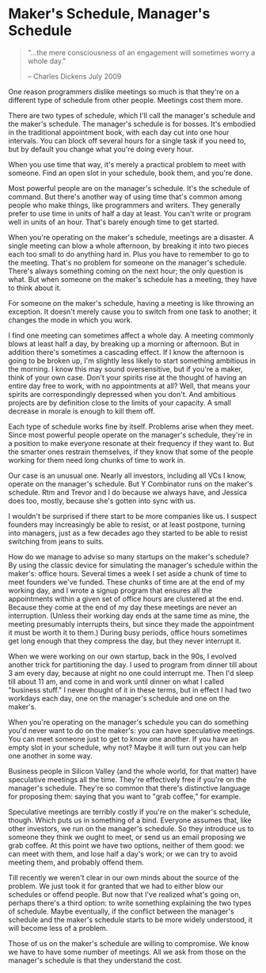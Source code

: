 # Maker's Schedule, Manager's Schedule

> "...the mere consciousness of an engagement will sometimes
> worry a whole day."
>
> – Charles Dickens
> July 2009

One reason programmers dislike meetings so much is that they're on a different type of schedule from other people. Meetings cost them more.

There are two types of schedule, which I'll call the manager's schedule and the maker's schedule. The manager's schedule is for bosses. It's embodied in the traditional appointment book, with each day cut into one hour intervals. You can block off several hours for a single task if you need to, but by default you change what you're doing every hour.

When you use time that way, it's merely a practical problem to meet with someone. Find an open slot in your schedule, book them, and you're done.

Most powerful people are on the manager's schedule. It's the schedule of command. But there's another way of using time that's common among people who make things, like programmers and writers. They generally prefer to use time in units of half a day at least. You can't write or program well in units of an hour. That's barely enough time to get started.

When you're operating on the maker's schedule, meetings are a disaster. A single meeting can blow a whole afternoon, by breaking it into two pieces each too small to do anything hard in. Plus you have to remember to go to the meeting. That's no problem for someone on the manager's schedule. There's always something coming on the next hour; the only question is what. But when someone on the maker's schedule has a meeting, they have to think about it.

For someone on the maker's schedule, having a meeting is like throwing an exception. It doesn't merely cause you to switch from one task to another; it changes the mode in which you work.

I find one meeting can sometimes affect a whole day. A meeting commonly blows at least half a day, by breaking up a morning or afternoon. But in addition there's sometimes a cascading effect. If I know the afternoon is going to be broken up, I'm slightly less likely to start something ambitious in the morning. I know this may sound oversensitive, but if you're a maker, think of your own case. Don't your spirits rise at the thought of having an entire day free to work, with no appointments at all? Well, that means your spirits are correspondingly depressed when you don't. And ambitious projects are by definition close to the limits of your capacity. A small decrease in morale is enough to kill them off.

Each type of schedule works fine by itself. Problems arise when they meet. Since most powerful people operate on the manager's schedule, they're in a position to make everyone resonate at their frequency if they want to. But the smarter ones restrain themselves, if they know that some of the people working for them need long chunks of time to work in.

Our case is an unusual one. Nearly all investors, including all VCs I know, operate on the manager's schedule. But Y Combinator runs on the maker's schedule. Rtm and Trevor and I do because we always have, and Jessica does too, mostly, because she's gotten into sync with us.

I wouldn't be surprised if there start to be more companies like us. I suspect founders may increasingly be able to resist, or at least postpone, turning into managers, just as a few decades ago they started to be able to resist switching from jeans to suits.

How do we manage to advise so many startups on the maker's schedule? By using the classic device for simulating the manager's schedule within the maker's: office hours. Several times a week I set aside a chunk of time to meet founders we've funded. These chunks of time are at the end of my working day, and I wrote a signup program that ensures all the appointments within a given set of office hours are clustered at the end. Because they come at the end of my day these meetings are never an interruption. (Unless their working day ends at the same time as mine, the meeting presumably interrupts theirs, but since they made the appointment it must be worth it to them.) During busy periods, office hours sometimes get long enough that they compress the day, but they never interrupt it.

When we were working on our own startup, back in the 90s, I evolved another trick for partitioning the day. I used to program from dinner till about 3 am every day, because at night no one could interrupt me. Then I'd sleep till about 11 am, and come in and work until dinner on what I called "business stuff." I never thought of it in these terms, but in effect I had two workdays each day, one on the manager's schedule and one on the maker's.

When you're operating on the manager's schedule you can do something you'd never want to do on the maker's: you can have speculative meetings. You can meet someone just to get to know one another. If you have an empty slot in your schedule, why not? Maybe it will turn out you can help one another in some way.

Business people in Silicon Valley (and the whole world, for that matter) have speculative meetings all the time. They're effectively free if you're on the manager's schedule. They're so common that there's distinctive language for proposing them: saying that you want to "grab coffee," for example.

Speculative meetings are terribly costly if you're on the maker's schedule, though. Which puts us in something of a bind. Everyone assumes that, like other investors, we run on the manager's schedule. So they introduce us to someone they think we ought to meet, or send us an email proposing we grab coffee. At this point we have two options, neither of them good: we can meet with them, and lose half a day's work; or we can try to avoid meeting them, and probably offend them.

Till recently we weren't clear in our own minds about the source of the problem. We just took it for granted that we had to either blow our schedules or offend people. But now that I've realized what's going on, perhaps there's a third option: to write something explaining the two types of schedule. Maybe eventually, if the conflict between the manager's schedule and the maker's schedule starts to be more widely understood, it will become less of a problem.

Those of us on the maker's schedule are willing to compromise. We know we have to have some number of meetings. All we ask from those on the manager's schedule is that they understand the cost.
